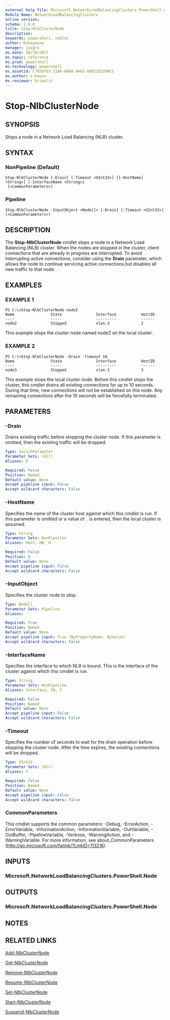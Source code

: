 ```yaml
---
external help file: Microsoft.NetworkLoadBalancingClusters.PowerShell.dll-Help.xml
Module Name: NetworkLoadBalancingClusters
online version: 
schema: 2.0.0
title: Stop-NlbClusterNode
description: 
keywords: powershell, cmdlet
author: Kateyanne
manager: jasgro
ms.date: 10/30/2017
ms.topic: reference
ms.prod: powershell
ms.technology: powershell
ms.assetid: C7659763-21A6-48A8-9A65-86D22E5200C5
ms.author: v-kaunu
ms.reviewer: brianlic
---
```


# Stop-NlbClusterNode

## SYNOPSIS
Stops a node in a Network Load Balancing (NLB) cluster.

## SYNTAX

### NonPipeline (Default)
```
Stop-NlbClusterNode [-Drain] [-Timeout <UInt32>] [[-HostName] <String>] [-InterfaceName <String>]
 [<CommonParameters>]
```

### Pipeline
```
Stop-NlbClusterNode -InputObject <Node[]> [-Drain] [-Timeout <UInt32>] [<CommonParameters>]
```

## DESCRIPTION
The **Stop-NlbClusterNode** cmdlet stops a node in a Network Load Balancing (NLB) cluster.
When the nodes are stopped in the cluster, client connections that are already in progress are interrupted.
To avoid interrupting active connections, consider using the **Drain** parameter, which allows the node to continue servicing active connections but disables all new traffic to that node.

## EXAMPLES

### EXAMPLE 1
```
PS C:\>Stop-NlbClusterNode node2
Name                State               Interface           HostID 
----                -----               ---------           ------ 
node2               Stopped             vlan-3              2
```

This example stops the cluster node named node2 on the local cluster.

### EXAMPLE 2
```
PS C:\>Stop-NlbClusterNode -Drain -Timeout 10
Name                State               Interface           HostID 
----                -----               ---------           ------ 
node3               Stopped             vlan-3              3
```

This example stops the local cluster node.
Before this cmdlet stops the cluster, this cmdlet drains all existing connections for up to 10 seconds.
During that time, new connections will not be established on this node.
Any remaining connections after the 10 seconds will be forcefully terminated.

## PARAMETERS

### -Drain
Drains existing traffic before stopping the cluster node.
If this parameter is omitted, then the existing traffic will be dropped.

```yaml
Type: SwitchParameter
Parameter Sets: (All)
Aliases: D

Required: False
Position: Named
Default value: None
Accept pipeline input: False
Accept wildcard characters: False
```

### -HostName
Specifies the name of the cluster host against which this cmdlet is run.
If this parameter is omitted or a value of `.` is entered, then the local cluster is assumed.

```yaml
Type: String
Parameter Sets: NonPipeline
Aliases: Host, HN, H

Required: False
Position: 0
Default value: None
Accept pipeline input: False
Accept wildcard characters: False
```

### -InputObject
Specifies the cluster node to stop.

```yaml
Type: Node[]
Parameter Sets: Pipeline
Aliases: 

Required: True
Position: Named
Default value: None
Accept pipeline input: True (ByPropertyName, ByValue)
Accept wildcard characters: False
```

### -InterfaceName
Specifies the interface to which NLB is bound.
This is the interface of the cluster against which this cmdlet is run.

```yaml
Type: String
Parameter Sets: NonPipeline
Aliases: Interface, IN, I

Required: False
Position: Named
Default value: None
Accept pipeline input: False
Accept wildcard characters: False
```

### -Timeout
Specifies the number of seconds to wait for the drain operation before stopping the cluster node.
After the time expires, the existing connections will be dropped.

```yaml
Type: UInt32
Parameter Sets: (All)
Aliases: T

Required: False
Position: Named
Default value: None
Accept pipeline input: False
Accept wildcard characters: False
```

### CommonParameters
This cmdlet supports the common parameters: -Debug, -ErrorAction, -ErrorVariable, -InformationAction, -InformationVariable, -OutVariable, -OutBuffer, -PipelineVariable, -Verbose, -WarningAction, and -WarningVariable. For more information, see about_CommonParameters (http://go.microsoft.com/fwlink/?LinkID=113216).

## INPUTS

### Microsoft.NetworkLoadBalancingClusters.PowerShell.Node

## OUTPUTS

### Microsoft.NetworkLoadBalancingClusters.PowerShell.Node

## NOTES

## RELATED LINKS

[Add-NlbClusterNode](./Add-NlbClusterNode.md)

[Get-NlbClusterNode](./Get-NlbClusterNode.md)

[Remove-NlbClusterNode](./Remove-NlbClusterNode.md)

[Resume-NlbClusterNode](./Resume-NlbClusterNode.md)

[Set-NlbClusterNode](./Set-NlbClusterNode.md)

[Start-NlbClusterNode](./Start-NlbClusterNode.md)

[Suspend-NlbClusterNode](./Suspend-NlbClusterNode.md)

